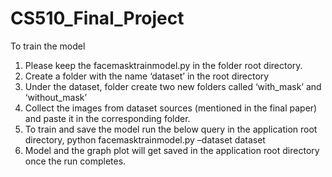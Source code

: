 # CS510_Final_Project

To train the model


	
1. Please keep the facemasktrainmodel.py in the folder root directory. 
2. Create a folder with the name ‘dataset’ in the root directory 
3. Under the dataset, folder create two new folders called ‘with_mask’ and ‘without_mask’ 
4. Collect the images from dataset sources (mentioned in the final paper) and paste it in the corresponding folder. 
5. To train and save the model run the below query in the application root directory, 
  python facemasktrainmodel.py –dataset dataset
6. Model and the graph plot will get saved in the application root directory once the run completes.
